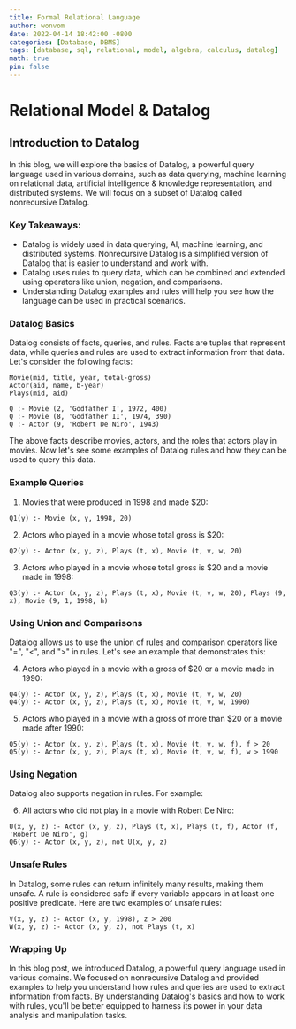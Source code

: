 ```yaml
---
title: Formal Relational Language
author: wonvom
date: 2022-04-14 18:42:00 -0800
categories: [Database, DBMS]
tags: [database, sql, relational, model, algebra, calculus, datalog]
math: true
pin: false
---
```


# Relational Model & Datalog

## Introduction to Datalog

In this blog, we will explore the basics of Datalog, a powerful query language used in various domains, such as data querying, machine learning on relational data, artificial intelligence & knowledge representation, and distributed systems. We will focus on a subset of Datalog called nonrecursive Datalog.

### Key Takeaways:

* Datalog is widely used in data querying, AI, machine learning, and distributed systems.
Nonrecursive Datalog is a simplified version of Datalog that is easier to understand and work with.
* Datalog uses rules to query data, which can be combined and extended using operators like union, negation, and comparisons.
* Understanding Datalog examples and rules will help you see how the language can be used in practical scenarios.

### Datalog Basics

Datalog consists of facts, queries, and rules. Facts are tuples that represent data, while queries and rules are used to extract information from that data. Let's consider the following facts:

```
Movie(mid, title, year, total-gross)
Actor(aid, name, b-year)
Plays(mid, aid)
```

```
Q :- Movie (2, 'Godfather I', 1972, 400)
Q :- Movie (8, 'Godfather II', 1974, 390)
Q :- Actor (9, 'Robert De Niro', 1943)
```

The above facts describe movies, actors, and the roles that actors play in movies. Now let's see some examples of Datalog rules and how they can be used to query this data.

### Example Queries

1. Movies that were produced in 1998 and made $20:
```
Q1(y) :- Movie (x, y, 1998, 20)
```

2. Actors who played in a movie whose total gross is $20:
```
Q2(y) :- Actor (x, y, z), Plays (t, x), Movie (t, v, w, 20)
```

3. Actors who played in a movie whose total gross is $20 and a movie made in 1998:
```
Q3(y) :- Actor (x, y, z), Plays (t, x), Movie (t, v, w, 20), Plays (9, x), Movie (9, 1, 1998, h)
```

### Using Union and Comparisons
Datalog allows us to use the union of rules and comparison operators like "=", "<", and ">" in rules. Let's see an example that demonstrates this:

4. Actors who played in a movie with a gross of $20 or a movie made in 1990:
```
Q4(y) :- Actor (x, y, z), Plays (t, x), Movie (t, v, w, 20)
Q4(y) :- Actor (x, y, z), Plays (t, x), Movie (t, v, w, 1990)
```

5. Actors who played in a movie with a gross of more than $20 or a movie made after 1990:
```
Q5(y) :- Actor (x, y, z), Plays (t, x), Movie (t, v, w, f), f > 20
Q5(y) :- Actor (x, y, z), Plays (t, x), Movie (t, v, w, f), w > 1990
```

### Using Negation
Datalog also supports negation in rules. For example:

6. All actors who did not play in a movie with Robert De Niro:
```
U(x, y, z) :- Actor (x, y, z), Plays (t, x), Plays (t, f), Actor (f, 'Robert De Niro', g)
Q6(y) :- Actor (x, y, z), not U(x, y, z)
```

### Unsafe Rules
In Datalog, some rules can return infinitely many results, making them unsafe. A rule is considered safe if every variable appears in at least one positive predicate. Here are two examples of unsafe rules:

```
V(x, y, z) :- Actor (x, y, 1998), z > 200
W(x, y, z) :- Actor (x, y, z), not Plays (t, x)
```

### Wrapping Up

In this blog post, we introduced Datalog, a powerful query language used in various domains. We focused on nonrecursive Datalog and provided examples to help you understand how rules and queries are used to extract information from facts. By understanding Datalog's basics and how to work with rules, you'll be better equipped to harness its power in your data analysis and manipulation tasks.